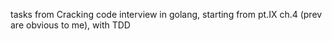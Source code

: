 tasks from Cracking code interview in golang, starting from pt.IX ch.4 (prev are obvious to me), with TDD
